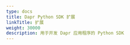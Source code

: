 ```yaml
---
type: docs
title: Dapr Python SDK 扩展
linkTitle: 扩展
weight: 30000
description: 用于开发 Dapr 应用程序的 Python SDK
---
```

